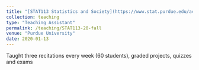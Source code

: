 ```yaml
---
title: "[STAT113 Statistics and Society](https://www.stat.purdue.edu/academic_programs/courses/schedule_info.php?crs=113&semester=Fall&year=2019)"
collection: teaching
type: "Teaching Assistant"
permalink: /teaching/STAT113-20-fall
venue: "Purdue University"
date: 2020-01-13
---
```


Taught three recitations every week (60 students), graded projects, quizzes and exams

